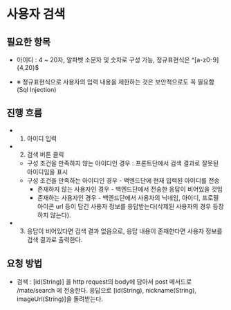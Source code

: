 # 사용자 검색

## 필요한 항목
- 아이디 : 4 ~ 20자, 알파벳 소문자 및 숫자로 구성 가능, 정규표현식은 ^[a-z0-9]{4,20}$

- ※ 정규표현식으로 사용자의 입력 내용을 제한하는 것은 보안적으로도 꼭 필요함(Sql Injection)

## 진행 흐름
- 1. 아이디 입력
- 2. 검색 버튼 클릭
    - 구성 조건을 만족하지 않는 아이디인 경우 : 프론트단에서 검색 결과로 잘못된 아이디임을 표시
    - 구성 조건을 만족하는 아이디인 경우 - 백엔드단에 현재 입력된 아이디를 전송
        - 존재하지 않는 사용자인 경우 - 백엔드단에서 전송한 응답이 비어있을 것임
        - 존재하는 사용자인 경우 - 백엔드단에서 사용자의 닉네임, 아이디, 프로필 아이콘 url 등이 담긴 사용자 정보를 응답받는다(삭제된 사용자의 경우 등장하지 않는다).
- 3. 응답이 비어있다면 검색 결과 없음으로, 응답 내용이 존재한다면 사용자 정보를 검색 결과로 출력한다.

## 요청 방법
- 검색 : [id(String)] 을 http request의 body에 담아서 post 메서드로 /mate/search 에 전송한다. 응답으로 [id(String), nickname(String), imageUrl(String)]을 돌려받는다.